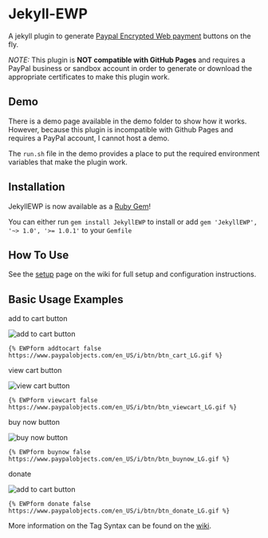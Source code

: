 # Jekyll-EWP
A jekyll plugin to generate [Paypal Encrypted Web payment](https://developer.paypal.com/docs/paypal-payments-standard/integration-guide/encryptedwebpayments/#id08A3I0QC0X4) buttons on the fly.

*NOTE:* This plugin is **NOT compatible with GitHub Pages** and requires a PayPal business or sandbox account in order to generate or download the appropriate certificates to make this plugin work.

## Demo
There is a demo page available in the demo folder to show how it works. However, because this plugin is incompatible with Github Pages and requires a PayPal account, I cannot host a demo.

The `run.sh` file in the demo provides a place to put the required environment variables that make the plugin work.

## Installation

JekyllEWP is now available as a [Ruby Gem](https://rubygems.org/gems/JekyllEWP)!

You can either run `gem install JekyllEWP` to install or add `gem 'JekyllEWP', '~> 1.0', '>= 1.0.1'` to your `Gemfile`


## How To Use
See the [setup](https://github.com/MoralCode/Jekyll-EWP/wiki/Setup) page on the wiki for full setup and configuration instructions.



## Basic Usage Examples

add to cart button

![add to cart button](https://www.paypalobjects.com/en_US/i/btn/btn_cart_LG.gif)

`{% EWPform addtocart false https://www.paypalobjects.com/en_US/i/btn/btn_cart_LG.gif %}`

view cart button

![view cart button](https://www.paypalobjects.com/en_US/i/btn/btn_viewcart_LG.gif)

`{% EWPform viewcart false https://www.paypalobjects.com/en_US/i/btn/btn_viewcart_LG.gif %}`

buy now button

![buy now button](https://www.paypalobjects.com/en_US/i/btn/btn_buynow_LG.gif)

`{% EWPform buynow false https://www.paypalobjects.com/en_US/i/btn/btn_buynow_LG.gif %}`


donate

![add to cart button](https://www.paypalobjects.com/en_US/i/btn/btn_donate_LG.gif)

`{% EWPform donate false https://www.paypalobjects.com/en_US/i/btn/btn_donate_LG.gif %}`



More information on the Tag Syntax can be found on the [wiki](https://github.com/MoralCode/Jekyll-EWP/wiki).
